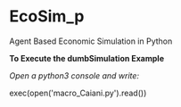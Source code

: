 # EcoSim_p
Agent Based Economic Simulation in Python


__To Execute the dumbSimulation Example__

_Open a python3 console and write:_

exec(open('macro_Caiani.py').read())
